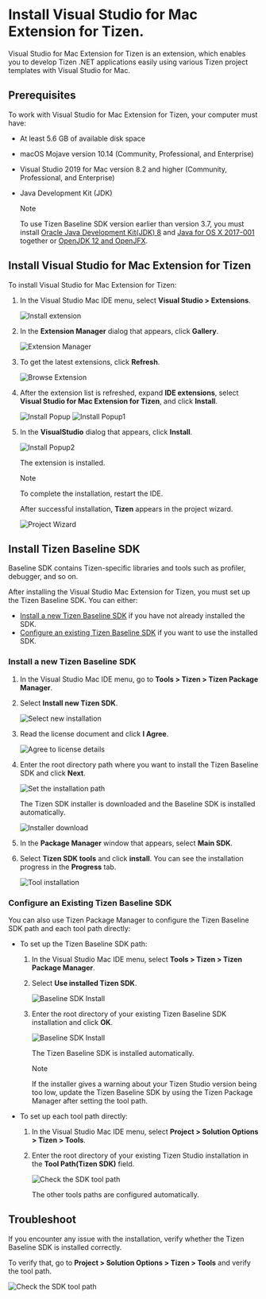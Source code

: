 # Install Visual Studio for Mac Extension for Tizen.

Visual Studio for Mac Extension for Tizen is an extension, which enables you to develop Tizen .NET applications easily using various Tizen project templates with Visual Studio for Mac.

## Prerequisites

To work with Visual Studio for Mac Extension for Tizen, your computer must have:

- At least 5.6 GB of available disk space
- macOS Mojave version 10.14 (Community, Professional, and Enterprise)
- Visual Studio 2019 for Mac version 8.2 and higher (Community, Professional, and Enterprise)
- Java Development Kit (JDK)

  > [!NOTE]
  > To use Tizen Baseline SDK version earlier than version 3.7, you must install [Oracle Java Development Kit(JDK) 8](https://www.oracle.com/technetwork/java/javase/downloads/jdk8-downloads-2133151.html) and [Java for OS X 2017-001](https://support.apple.com/kb/DL1572) together or [OpenJDK 12 and OpenJFX](../tizen-studio/setup/openjdk.md#install-openjdk-for-macos).

## Install Visual Studio for Mac Extension for Tizen

To install Visual Studio for Mac Extension for Tizen:

1. In the Visual Studio Mac IDE menu, select **Visual Studio > Extensions**.

   ![Install extension](media/install-extension1.png)

2. In the **Extension Manager** dialog that appears, click **Gallery**.

	![Extension Manager](media/install-extension2.png)
   
3. To get the latest extensions, click **Refresh**.

	![Browse Extension](media/install-extension3.png)
	
4. After the extension list is refreshed, expand **IDE extensions**, select **Visual Studio for Mac Extension for Tizen**, and click **Install**.

	![Install Popup](media/install-extension4.png)
	![Install Popup1](media/install-extension5.png)

5. In the **VisualStudio** dialog that appears, click **Install**.

    ![Install Popup2](media/install-extension6.png) 

   The extension is installed. 
   
   > [!NOTE]
   > To complete the installation, restart the IDE.
   
   After successful installation, **Tizen** appears in the project wizard.
   
   ![Project Wizard](media/install-extension7.png)

## Install Tizen Baseline SDK

Baseline SDK contains Tizen-specific libraries and tools such as profiler, debugger, and so on.

After installing the Visual Studio Mac Extension for Tizen, you must set up the Tizen Baseline SDK. You can either:

- [Install a new Tizen Baseline SDK](#install-a-new-tizen-baseline-sdk) if you have not already installed the SDK.
- [Configure an existing Tizen Baseline SDK](#configure-an-existing-tizen-baseline-sdk) if you want to use the installed SDK.

### Install a new Tizen Baseline SDK

1. In the Visual Studio Mac IDE menu, go to **Tools > Tizen > Tizen Package Manager**.
2. Select **Install new Tizen SDK**.
  
   ![Select new installation](media/howtoinstall-installwizard1.png)

3. Read the license document and click **I Agree**.

   ![Agree to license details](media/howtoinstall-installwizard2.png)

4. Enter the root directory path where you want to install the Tizen Baseline SDK and click **Next**.

   ![Set the installation path](media/howtoinstall-installwizard3.png)

   The Tizen SDK installer is downloaded and the Baseline SDK is installed automatically.

   ![Installer download](media/howtoinstall-installwizard4.png)

5. In the **Package Manager** window that appears, select **Main SDK**.

6. Select **Tizen SDK tools** and click **install**. You can see the installation progress in the **Progress** tab.

   ![Tool installation](media/howtoinstall-installwizard6.png)

<a name="configure-an-existing-tizen-baseline-sdk"></a>
### Configure an Existing Tizen Baseline SDK 

You can also use Tizen Package Manager to configure the Tizen Baseline SDK path and each tool path directly:

- To set up the Tizen Baseline SDK path:

  1. In the Visual Studio Mac IDE menu, select **Tools > Tizen > Tizen Package Manager**.
  2. Select **Use installed Tizen SDK**.

     ![Baseline SDK Install](media/howtoinstall-installwizard7.png)

  3. Enter the root directory of your existing Tizen Baseline SDK installation and click **OK**.

     ![Baseline SDK Install](media/howtoinstall-installwizard8.png)
	 
     The Tizen Baseline SDK is installed automatically.

     > [!NOTE]  
	 > If the installer gives a warning about your Tizen Studio version being too low, update the Tizen Baseline SDK by using the Tizen Package Manager after setting the tool path.

- To set up each tool path directly:

  1. In the Visual Studio Mac IDE menu, select **Project > Solution Options > Tizen > Tools**.
  2. Enter the root directory of your existing Tizen Studio installation in the **Tool Path(Tizen SDK)** field.

     ![Check the SDK tool path](media/howtoinstall-checktoolpath.png)

     The other tools paths are configured automatically.


## Troubleshoot

If you encounter any issue with the installation, verify whether the Tizen Baseline SDK is installed correctly. 

To verify that, go to **Project > Solution Options > Tizen > Tools** and verify the tool path.

![Check the SDK tool path](media/howtoinstall-checktoolpath.png)

